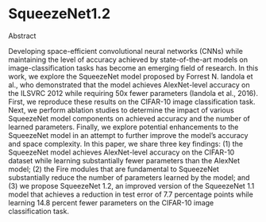 # SqueezeNet1.2

Abstract


Developing space-efficient convolutional neural
networks (CNNs) while maintaining the level of
accuracy achieved by state-of-the-art models on
image-classification tasks has become an emerging
field of research. In this work, we explore the
SqueezeNet model proposed by Forrest N. Iandola et
al., who demonstrated that the model achieves
AlexNet-level accuracy on the ILSVRC 2012 while
requiring 50x fewer parameters (Iandola et al.,
2016). First, we reproduce these results on the
CIFAR-10 image classification task. Next, we
perform ablation studies to determine the impact of
various SqueezeNet model components on achieved
accuracy and the number of learned parameters.
Finally, we explore potential enhancements to the
SqueezeNet model in an attempt to further improve
the model’s accuracy and space complexity. In this
paper, we share three key findings: (1) the
SqueezeNet model achieves AlexNet-level accuracy
on the CIFAR-10 dataset while learning
substantially fewer parameters than the AlexNet
model; (2) the Fire modules that are fundamental to
SqueezeNet substantially reduce the number of
parameters learned by the model; and (3) we propose
SqueezeNet 1.2, an improved version of the
SqueezeNet 1.1 model that achieves a reduction in
test error of 7.7 percentage points while learning
14.8 percent fewer parameters on the CIFAR-10
image classification task.

